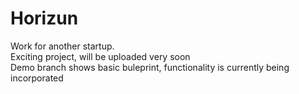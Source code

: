# Horizun
Work for another startup.\
Exciting project, will be uploaded very soon\
Demo branch shows basic buleprint, functionality is currently being incorporated

